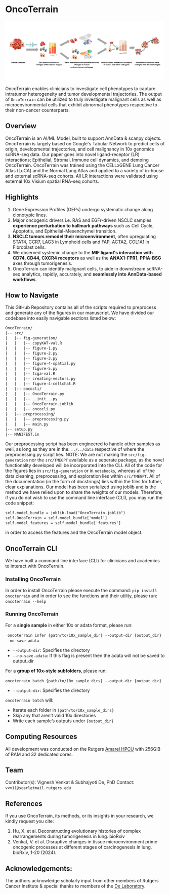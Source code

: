 # OncoTerrain
![Workflow](Workflow.tiff)

OncoTerrain enables clinicians to investigate cell phenotypes to capture intratumor heterogeneity and tumor developmental trajectories. The output of ```OncoTerrain``` can be utilized to truly investigate malignant cells as well as microenvironmental cells that exhibit abnormal phenotypes respective to their non-cancer counterparts.

## Overview 
OncoTerrain is an AI/ML Model, built to support AnnData & scanpy objects. OncoTerrain is largely based on Google's Tabular Network to predict cells of origin, developmental trajectories, and cell malignancy in 10x genomics scRNA-seq data. Our paper goes into novel ligand-receptor (LR) interactions; Epithelial, Stromal, Immune cell dynamics, and demoing OncoTerrain. OncoTerrain was trained using the CELLxGENE Lung Cancer Atlas (LuCA) and the Normal Lung Atlas and applied to a variety of in-house and external scRNA-seq cohorts. All LR interactions were validated using external 10x Visium spatial RNA-seq cohorts.  

## Highlights
1. Gene Expression Profiles (GEPs) undergo systematic change along clonotypic lines.
2. Major oncogenic drivers i.e. RAS and EGFr-driven NSCLC samples **experience perturbation to hallmark pathways** such as Cell Cycle, Apoptotis, and Epithelial-Mesenchymel transition. 
3. **NSCLC tumors remodel their microenvironment**, often upregulating STAT4, CCR7, LAG3 in Lymphoid cells and FAP, ACTA2, COL1A1 in Fibroblast cells. 
4. We observed systemic change to the **MIF ligand's interaction with CD74, CD44, CXCR4 receptors** as well as the **ANAX1-FPR1**, **PPIA-BSG** axes through tumorigenesis.
5. OncoTerrain can identify malignant cells, to aide in downstream scRNA-seq analytics, rapidly, accurately, and **seamlessly into AnnData-based workflows**. 

## How to Navigate
This GitHub Repository contains all of the scripts required to preprocess and generate any of the figures in our manuscript. We have divided our codebase into easily navigable sections listed below:

```
OncoTerrain/ 
|-- src/
|   |-- fig-generation/
|   |   |-- copyKAT-val.R
|   |   |-- figure-1.py
|   |   |-- figure-2.py
|   |   |-- figure-3.py
|   |   |-- figure-4-spatial.py
|   |   |-- figure-5.py
|   |   |-- tcga-val.R
|   |   |-- creating-vectors.py
|   |   |-- figure-4-cellchat.R
|   |-- oncocli/
|   |   |-- OncoTerrain.py
|   |   |-- __init__.py
|   |   |-- OncoTerrain.joblib
|   |   |-- oncocli.py
|   |-- preprocessing/
|   |   |-- preprocessing.py
|   |   |-- main.py
|-- setup.py
|-- MANIFEST.in
```

Our preprocessing script has been engineered to handle other samples as well, as long as they are in the: ``` ../../data ``` respective of where the preprocessing.py script lies. NOTE: We are not making the ```src/fig-generation``` nor the ```src/TMEGPT``` available as a seperate package, as the novel functionality developed will be incorporated into the CLI. All of the code for the figures lies in ```src/fig-generation``` or in ```notebooks```, whereas all of the data cleaning, preprocessing, and exploration lies within ```src/TMEGPT```. All of the documentation (in the form of docstrings) lies within the files for futher, clear explanations. Our model has been serialized using joblib and is the method we have relied upon to share the weights of our models. Therefore, if you do not wish to use the command line interface (CLI), you may run the code snippet:

``` 
self.model_bundle = joblib.load("OncoTerrain.joblib")
self.OncoTerrain = self.model_bundle['model']
self.model_features = self.model_bundle['features']
```

in order to access the features and the OncoTerrain model object. 

## OncoTerrain CLI 
We have built a command line interface (CLI) for clinicians and academics to interact with OncoTerrain. 

### Installing OncoTerrain
In order to install OncoTerrain please execute the command: ```pip install oncoterrain``` and in order to see the functions and their utility, please run: ```oncoterrain --help```

### Running OncoTerrain

For a **single sample** in either 10x or adata format, please run: 

``` oncoterrain infer {path/to/10x_sample_dir} --output-dir {output_dir} --no-save-adata```
- ```--output-dir```: Specifies the directory
- ```--no-save-adata```: If this flag is present then the adata will not be saved to output_dir

For a **group of 10x-style subfolders**, please run:

```oncoterrain batch {path/to/10x_sample_dirs} --output-dir {output_dir}  ```
- ```--output-dir```: Specifies the directory

```oncoterrain batch``` will:
- Iterate each folder in ```{path/to/10x_sample_dirs}```
- Skip any that aren’t valid 10x directories
- Write each sample’s outputs under ```{output_dir} ```

## Computing Resources
All development was conducted on the Rutgers [Amarel HPCU](https://oarc.rutgers.edu/resources/amarel/) with 256GiB of RAM and 32 dedicated cores.

## Team
Contributor(s): Vignesh Venkat & Subhajyoti De, PhD
Contact: ```vvv11@scarletmail.rutgers.edu```

## References
If you use OncoTerrain, its methods, or its insights in your research, we kindly request you cite:
1. Hu, X. et al. Deconstructing evolutionary histories of complex rearrangements during tumorigenesis in lung. bioRxiv
2. Venkat, V. et al. Disruptive changes in tissue microenvironment prime oncogenic processes at different stages of carcinogenesis in lung. bioRxiv, 1-20 (2024). 

## Acknowledgements:
The authors acknowledge scholarly input from other members of Rutgers Cancer Institute & special thanks to members of the [De Laboratory](https://www.sjdlab.org/).